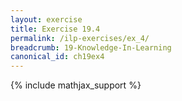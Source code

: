 ```yaml
---
layout: exercise
title: Exercise 19.4
permalink: /ilp-exercises/ex_4/
breadcrumb: 19-Knowledge-In-Learning
canonical_id: ch19ex4
---
```


{% include mathjax_support %}
